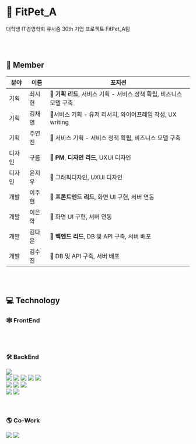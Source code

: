 # 🐶 FitPet_A
대학생 IT경영학회 큐시즘 30th 기업 프로젝트 FitPet_A팀 

<br><br>

## 👥 Member
| **분야** | **이름** | **포지션** |
| --- | --- | --- |
| 기획 | 최시현 | 🐶 **기획 리드**, 서비스 기획 - 서비스 정책 확립, 비즈니스 모델 구축 |
| 기획 | 김채연 | 🐶서비스 기획 - 유저 리서치, 와이어프레임 작성, UX writing |
| 기획 | 주연진 | 🐶 서비스 기획 - 서비스 정책 확립, 비즈니스 모델 구축 |
| 디자인 | 구름 | 🐶 **PM**, **디자인 리드**, UXUI 디자인 |
| 디자인 | 윤지우 | 🐶 그래픽디자인, UXUI 디자인 |
| 개발 | 이주현 | 🐶 **프론트엔드 리드**, 화면 UI 구현, 서버 연동 |
| 개발 | 이은학 | 🐶 화면 UI 구현, 서버 연동 |
| 개발 | 김다은 | 🐶 **백엔드 리드**, DB 및 API 구축, 서버 배포 |
| 개발 | 김수진 | 🐶 DB 및 API 구축, 서버 배포 |

<br><br>


## 💻 Technology

### 🕸️ FrontEnd

<br><br>

### 🛠️ BackEnd
<img src="https://img.shields.io/badge/Java-007396?style=flat&logo=Java&logoColor=white" /> <br>
<img src="https://img.shields.io/badge/Spring Boot-6DB33F?style=flat&logo=SpringBoot&logoColor=white" /> 
<img src="https://img.shields.io/badge/Rest Docs-6DB33F?style=flat&logo=Spring&logoColor=white" /> 
<img src="https://img.shields.io/badge/Spring Data JPA-6DB33F?style=flat&logo=Spring&logoColor=white" /> 
<img src="https://img.shields.io/badge/Spring Security-6DB33F?style=flat&logo=SpringSecurity&logoColor=white" /> 
<img src="https://img.shields.io/badge/Gradle-02303A?style=flat&logo=Gradle&logoColor=white" />   <br>
<img src="https://img.shields.io/badge/AmazonEC2-FF9900?style=flat&logo=AmazonEC2&logoColor=white" /> 
<img src="https://img.shields.io/badge/AmazonRDS-527FFF?style=flat&logo=AmazonRDS&logoColor=white" /> 
<img src="https://img.shields.io/badge/MySQL-4479A1?style=flat&logo=MySQL&logoColor=white" /> <br>
<img src="https://img.shields.io/badge/Docker-2496ED?style=flat&logo=Docker&logoColor=white" /> 
<img src="https://img.shields.io/badge/GithubActions-2088FF?style=flat&logo=GithubActions&logoColor=white" />  
<br><br>

### 🌎 Co-Work
[<img src="https://img.shields.io/badge/GitHub-181717?style=flat&logo=GitHub&logoColor=white" />](https://github.com/FITPET-A)
<img src="https://img.shields.io/badge/Notion-000000?style=flat&logo=Notion&logoColor=white" />


